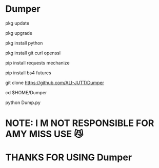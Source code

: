 # Dumper


pkg update

pkg upgrade

pkg install python

pkg install git curl openssl

pip install requests mechanize

pip install bs4 futures

git clone https://github.com/ALI-JUTT/Dumper

cd $HOME/Dumper

python Dump.py


# NOTE: I M NOT RESPONSIBLE FOR AMY MISS USE 😼
 

# THANKS FOR USING Dumper
